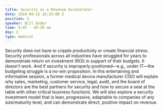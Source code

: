 ```yaml
---
title: Security as a Revenue Accelerator
date: 2016-09-22 18:25:00 Z
position: 5
speaker: Bill Ender
time: 9:45 - 10:30 am
day: 3
type: medical
---
```


Security does not have to cripple productivity or create financial stress. Security professionals across all industries have struggled for years to demonstrate return on investment (ROI) in support of their budgets. It doesn't work. And if security is improperly positioned—e.g., under IT—the budgeting struggle is a no-win proposition. In this entertaining and informative session, a former medical device manufacturer CISO will explain why sales, marketing, customer service, legal, audit, and the board of directors are the best partners for security and how to secure a seat at the table with other critical business functions. We will also explore a security investment model that is lean, progressive, adaptable to companies of any size/maturity level, and can demonstrate direct, positive impact on revenue.